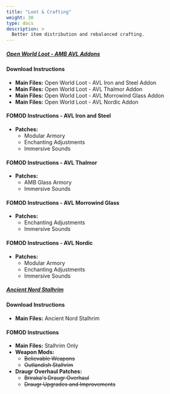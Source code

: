 ```yaml
---
title: "Loot & Crafting"
weight: 30
type: docs
description: >
  Better item distribution and rebalanced crafting.
---
```


##### [Open World Loot - AMB AVL Addons](https://www.nexusmods.com/skyrimspecialedition/mods/51141?tab=files)

#### Download Instructions

- **Main Files:** Open World Loot - AVL Iron and Steel Addon
- **Main Files:** Open World Loot - AVL Thalmor Addon
- **Main Files:** Open World Loot - AVL Morrowind Glass Addon
- **Main Files:** Open World Loot - AVL Nordic Addon

#### FOMOD Instructions - AVL Iron and Steel

- **Patches:**
  - Modular Armory
  - Enchanting Adjustments
  - Immersive Sounds

#### FOMOD Instructions - AVL Thalmor

- **Patches:** 
  - AMB Glass Armory
  - Immersive Sounds

#### FOMOD Instructions - AVL Morrowind Glass

- **Patches:**
  - Enchanting Adjustments
  - Immersive Sounds

#### FOMOD Instructions - AVL Nordic

- **Patches:**
  - Modular Armory
  - Enchanting Adjustments
  - Immersive Sounds

##### [Ancient Nord Stalhrim](https://www.nexusmods.com/skyrimspecialedition/mods/48756?tab=files)

#### Download Instructions

- **Main Files:** Ancient Nord Stalhrim

#### FOMOD Instructions

- **Main Files:** Stalhrim Only
- **Weapon Mods:**
  - ~~Believable Weapons~~
  -  ~~Outlandish Stalhrim~~
- **Draugr Overhaul Patches:**
  - ~~Briraka's Draugr Overhaul~~
  - ~~Draugr Upgrades and Improvements~~
